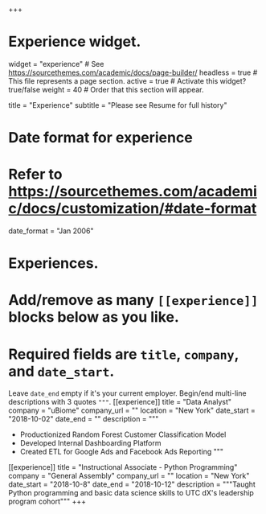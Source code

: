 +++
# Experience widget.
widget = "experience"  # See https://sourcethemes.com/academic/docs/page-builder/
headless = true  # This file represents a page section.
active = true  # Activate this widget? true/false
weight = 40  # Order that this section will appear.

title = "Experience"
subtitle = "Please see Resume for full history"

# Date format for experience
#   Refer to https://sourcethemes.com/academic/docs/customization/#date-format
date_format = "Jan 2006"

# Experiences.
#   Add/remove as many `[[experience]]` blocks below as you like.
#   Required fields are `title`, `company`, and `date_start`.
   Leave `date_end` empty if it's your current employer.
   Begin/end multi-line descriptions with 3 quotes `"""`.
[[experience]]
  title = "Data Analyst"
  company = "uBiome"
  company_url = ""
  location = "New York"
  date_start = "2018-10-02"
  date_end = ""
  description = """
  * Productionized Random Forest Customer Classification Model
  * Developed Internal Dashboarding Platform
  * Created ETL for Google Ads and Facebook Ads Reporting
  """

[[experience]]
  title = "Instructional Associate - Python Programming"
  company = "General Assembly"
  company_url = ""
  location = "New York"
  date_start = "2018-10-8"
  date_end = "2018-10-12"
  description = """Taught Python programming and basic data science skills to UTC dX's leadership program cohort"""
+++
